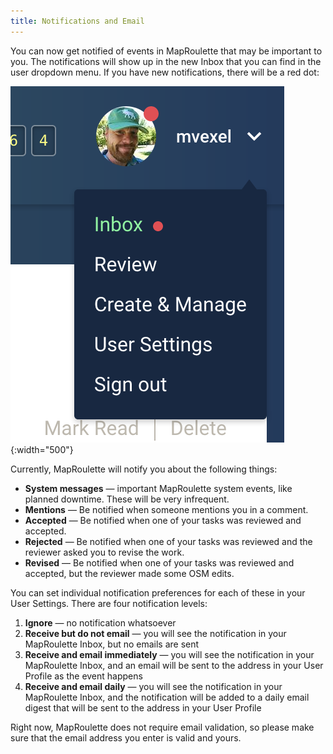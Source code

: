 ```yaml
---
title: Notifications and Email
---
```


You can now get notified of events in MapRoulette that may be important to you. The notifications will show up in the new Inbox that you can find in the user dropdown menu. If you have new notifications, there will be a red dot:

![](/media/notificationsandemail.png){:width="500"}


Currently, MapRoulette will notify you about the following things:

- **System messages** — important MapRoulette system events, like planned downtime. These will be very infrequent.
- **Mentions** — Be notified when someone mentions you in a comment.
- **Accepted** — Be notified when one of your tasks was reviewed and accepted.
- **Rejected** — Be notified when one of your tasks was reviewed and the reviewer asked you to revise the work.
- **Revised** — Be notified when one of your tasks was reviewed and accepted, but the reviewer made some OSM edits.

You can set individual notification preferences for each of these in your User Settings. There are four notification levels:

1. **Ignore** — no notification whatsoever
2. **Receive but do not email** — you will see the notification in your MapRoulette Inbox, but no emails are sent
3. **Receive and email immediately** — you will see the notification in your MapRoulette Inbox, and an email will be sent to the address in your User Profile as the event happens
4. **Receive and email daily** — you will see the notification in your MapRoulette Inbox, and the notification will be added to a daily email digest that will be sent to the address in your User Profile

Right now, MapRoulette does not require email validation, so please make sure that the email address you enter is valid and yours.

